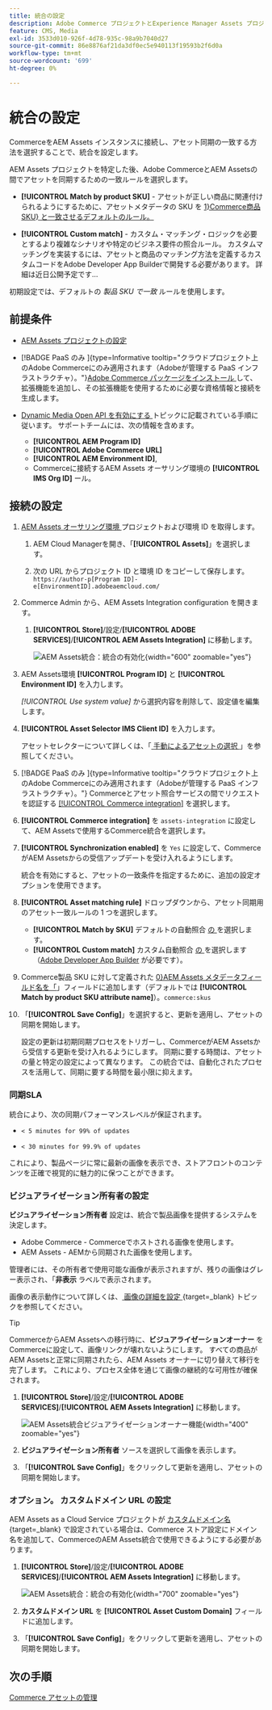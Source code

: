 ```yaml
---
title: 統合の設定
description: Adobe Commerce プロジェクトとExperience Manager Assets プロジェクトを接続して、これら 2 つのシステム間のアセット同期を有効にする方法を説明します。
feature: CMS, Media
exl-id: 3533d010-926f-4d78-935c-98a9b7040d27
source-git-commit: 86e8876af21da3df0ec5e940113f19593b2f6d0a
workflow-type: tm+mt
source-wordcount: '699'
ht-degree: 0%

---
```


# 統合の設定

CommerceをAEM Assets インスタンスに接続し、アセット同期の一致する方法を選択することで、統合を設定します。

AEM Assets プロジェクトを特定した後、Adobe CommerceとAEM Assetsの間でアセットを同期するための一致ルールを選択します。

* **[!UICONTROL Match by product SKU]** - アセットが正しい商品に関連付けられるようにするために、アセットメタデータの SKU を [1&rbrace;Commerce商品 SKU&rbrace; と一致させるデフォルトのルール。](https://experienceleague.adobe.com/en/docs/commerce-operations/implementation-playbook/glossary#sku)

* **[!UICONTROL Custom match]** - カスタム・マッチング・ロジックを必要とするより複雑なシナリオや特定のビジネス要件の照合ルール。 カスタムマッチングを実装するには、アセットと商品のマッチング方法を定義するカスタムコードをAdobe Developer App Builderで開発する必要があります。 詳細は近日公開予定です…

初期設定では、デフォルトの *製品 SKU で一致* ルールを使用します。

## 前提条件

* [AEM Assets プロジェクトの設定](configure-aem.md)

* [!BADGE PaaS のみ &#x200B;]{type=Informative tooltip="クラウドプロジェクト上のAdobe Commerceにのみ適用されます（Adobeが管理する PaaS インフラストラクチャ）。"}[Adobe Commerce パッケージをインストール ](configure-commerce.md) して、拡張機能を追加し、その拡張機能を使用するために必要な資格情報と接続を生成します。

* [Dynamic Media Open API を有効にする ](https://experienceleague.adobe.com/en/docs/experience-manager-cloud-service/content/assets/dynamicmedia/dynamic-media-open-apis/dynamic-media-open-apis-overview#enable-dynamic-media-open-apis) トピックに記載されている手順に従います。 サポートチームには、次の情報を含めます。

   * **[!UICONTROL AEM Program ID]**
   * **[!UICONTROL Adobe Commerce URL]**
   * **[!UICONTROL AEM Environment ID]**,
   * Commerceに接続するAEM Assets オーサリング環境の **[!UICONTROL IMS Org ID]** ール。

## 接続の設定

1. [AEM Assets オーサリング環境 ](https://experienceleague.adobe.com/en/docs/experience-manager-cloud-service/content/sites/authoring/quick-start) プロジェクトおよび環境 ID を取得します。

   1. AEM Cloud Managerを開き、「**[!UICONTROL Assets]**」を選択します。

   1. 次の URL からプロジェクト ID と環境 ID をコピーして保存します。<br>`https://author-p[Program ID]-e[EnvironmentID].adobeaemcloud.com/`

1. Commerce Admin から、AEM Assets Integration configuration を開きます。

   1. **[!UICONTROL Store]**/設定/**[!UICONTROL ADOBE SERVICES]**/**[!UICONTROL AEM Assets Integration]** に移動します。

      ![AEM Assets統合：統合の有効化 ](../assets/aem-assets-view.png){width="600" zoomable="yes"}

1. AEM Assets環境 **[!UICONTROL Program ID]** と **[!UICONTROL Environment ID]** を入力します。

   *[!UICONTROL Use system value]* から選択内容を削除して、設定値を編集します。

1. **[!UICONTROL Asset Selector IMS Client ID]** を入力します。

   アセットセレクターについて詳しくは、「[ 手動によるアセットの選択 ](../synchronize/asset-selector-integration.md)」を参照してください。

1. [!BADGE PaaS のみ &#x200B;]{type=Informative tooltip="クラウドプロジェクト上のAdobe Commerceにのみ適用されます（Adobeが管理する PaaS インフラストラクチャ）。"} Commerceとアセット照合サービスの間でリクエストを認証する [[!UICONTROL Commerce integration]](configure-commerce.md#add-the-integration-to-the-commerce-environment) を選択します。

1. **[!UICONTROL Commerce integration]** を `assets-integration` に設定して、AEM Assetsで使用するCommerce統合を選択します。

1. **[!UICONTROL Synchronization enabled]** を `Yes` に設定して、CommerceがAEM Assetsからの受信アップデートを受け入れるようにします。

   統合を有効にすると、アセットの一致条件を指定するために、追加の設定オプションを使用できます。

1. **[!UICONTROL Asset matching rule]** ドロップダウンから、アセット同期用のアセット一致ルールの 1 つを選択します。

   * **[!UICONTROL Match by SKU]** デフォルトの自動照合 [ の ](../synchronize/default-match.md) を選択します。
   * **[!UICONTROL Custom match]** カスタム自動照合 [ の ](../synchronize/custom-match.md) を選択します（[Adobe Developer App Builder](https://experienceleague.adobe.com/en/docs/commerce-learn/tutorials/adobe-developer-app-builder/introduction-to-app-builder) が必要です）。

1. Commerce製品 SKU に対して定義された [0&rbrace;AEM Assets メタデータフィールド名を「](configure-aem.md#configure-metadata)」フィールドに追加します（デフォルトでは **[!UICONTROL Match by product SKU attribute name]**）。`commerce:skus`

1. 「**[!UICONTROL Save Config]**」を選択すると、更新を適用し、アセットの同期を開始します。

   設定の更新は初期同期プロセスをトリガーし、CommerceがAEM Assetsから受信する更新を受け入れるようにします。 同期に要する時間は、アセットの量と特定の設定によって異なります。 この統合では、自動化されたプロセスを活用して、同期に要する時間を最小限に抑えます。

### 同期SLA

統合により、次の同期パフォーマンスレベルが保証されます。

* `< 5 minutes for 99% of updates`

* `< 30 minutes for 99.9% of updates`

これにより、製品ページに常に最新の画像を表示でき、ストアフロントのコンテンツを正確で視覚的に魅力的に保つことができます。

### ビジュアライゼーション所有者の設定

**ビジュアライゼーション所有者** 設定は、統合で製品画像を提供するシステムを決定します。

* Adobe Commerce - Commerceでホストされる画像を使用します。
* AEM Assets - AEMから同期された画像を使用します。

管理者には、その所有者で使用可能な画像が表示されますが、残りの画像はグレー表示され、「**非表示** ラベルで表示されます。

画像の表示動作について詳しくは、[ 画像の詳細を設定 ](https://experienceleague.adobe.com/en/docs/commerce-admin/catalog/products/digital-assets/product-image#set-image-details){target=_blank} トピックを参照してください。

>[!TIP]
>
> CommerceからAEM Assetsへの移行時に、**ビジュアライゼーションオーナー** をCommerceに設定して、画像リンクが壊れないようにします。 すべての商品がAEM Assetsと正常に同期されたら、AEM Assets オーナーに切り替えて移行を完了します。 これにより、プロセス全体を通じて画像の継続的な可用性が確保されます。

1. **[!UICONTROL Store]**/設定/**[!UICONTROL ADOBE SERVICES]**/**[!UICONTROL AEM Assets Integration]** に移動します。

   ![AEM Assets統合ビジュアライゼーションオーナー機能 ](../assets/visualization-owner-detail.png){width="400" zoomable="yes"}

1. **ビジュアライゼーション所有者** ソースを選択して画像を表示します。

1. 「**[!UICONTROL Save Config]**」をクリックして更新を適用し、アセットの同期を開始します。

### オプション。 カスタムドメイン URL の設定

AEM Assets as a Cloud Service プロジェクトが [ カスタムドメイン名 ](https://experienceleague.adobe.com/ja/docs/experience-manager-cloud-service/content/implementing/using-cloud-manager/custom-domain-names/add-custom-domain-name){target=_blank} で設定されている場合は、Commerce ストア設定にドメイン名を追加して、CommerceのAEM Assets統合で使用できるようにする必要があります。

1. **[!UICONTROL Store]**/設定/**[!UICONTROL ADOBE SERVICES]**/**[!UICONTROL AEM Assets Integration]** に移動します。

   ![AEM Assets統合：統合の有効化 ](../assets/aem-assets-view.png){width="700" zoomable="yes"}

1. **カスタムドメイン URL** を **[!UICONTROL Asset Custom Domain]** フィールドに追加します。

1. 「**[!UICONTROL Save Config]**」をクリックして更新を適用し、アセットの同期を開始します。

## 次の手順

[Commerce アセットの管理](../manage-assets.md)
